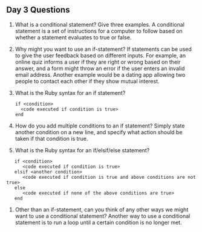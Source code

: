## Day 3 Questions

1. What is a conditional statement? Give three examples.
    A conditional statement is a set of instructions for a computer to follow based on whether a statement evaluates to true or false.
1. Why might you want to use an if-statement?
If statements can be used to give the user feedback based on different inputs. For example, an online quiz informs a user if they are right or wrong based on their answer, and a form might throw an error if the user enters an invalid email address. Another example would be a dating app allowing two people to contact each other if they show mutual interest.

1. What is the Ruby syntax for an if statement?
    ```
    if <condition>
      <code executed if condition is true>
    end
    ```  
1. How do you add multiple conditions to an if statement?
   Simply state another condition on a new line, and specify what action should be taken if that condition is true.
1. What is the Ruby syntax for an if/elsif/else statement?
```
   if <condition>
      <code executed if condition is true>
   elsif <another condition>
      <code executed if condition is true and above conditions are not true>
   else
      <code executed if none of the above conditions are true>
   end     
```
1. Other than an if-statement, can you think of any other ways we might want to use a conditional statement?
    Another way to use a conditional statement is to run a loop until a certain condition is no longer met.
